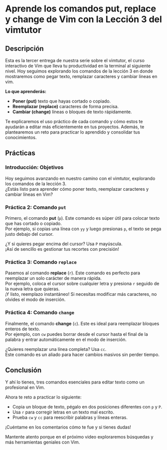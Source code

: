 # Aprende los comandos put, replace y change de Vim con la Lección 3 del vimtutor

## Descripción

Esta es la tercer entrega de nuestra serie sobre el vimtutor, el curso interactivo de Vim que lleva tu productividad
en la terminal al siguiente nivel. Hoy seguimos explorando los comandos de la lección 3 en donde mostraremos como
pegar texto, remplazar caracteres y cambiar líneas en vim.

**Lo que aprenderás:**

* **Poner (put)** texto que hayas cortado o copiado.
* **Reemplazar (replace)** caracteres de forma precisa.
* **Cambiar (change)** líneas o bloques de texto rápidamente.

Te explicaremos el uso práctico de cada comando y cómo estos te ayudarán a editar más eficientemente en tus
proyectos. Además, te plantearemos un reto para practicar lo aprendido y consolidar tus conocimientos.

## Prácticas

### Introducción: Objetivos

Hoy seguimos avanzando en nuestro camino con el vimtutor, explorando los comandos de la lección 3.  
¿Estás listo para aprender cómo poner texto, reemplazar caracteres y cambiar líneas en Vim?  

### Práctica 2: Comando `put`

Primero, el comando **put** (`p`). Este comando es súper útil para colocar texto que has cortado o copiado.  
Por ejemplo, si copias una línea con `yy` y luego presionas `p`, el texto se pega justo debajo del cursor.  

¿Y si quieres pegar encima del cursor? Usa `P` mayúscula.  
¡Así de sencillo es gestionar tus recortes con precisión!

### Práctica 3: Comando `replace`

Pasemos al comando **replace** (`r`). Este comando es perfecto para reemplazar un solo carácter de manera rápida.  
Por ejemplo, coloca el cursor sobre cualquier letra y presiona `r` seguido de la nueva letra que quieras.  
¡Y listo, reemplazo instantáneo! Si necesitas modificar más caracteres, no olvides el modo de inserción.

### Práctica 4: Comando `change`

Finalmente, el comando **change** (`c`). Este es ideal para reemplazar bloques enteros de texto.  
Por ejemplo, con `cw` puedes borrar desde el cursor hasta el final de la palabra y entrar automáticamente en el modo
de inserción.  

¿Quieres reemplazar una línea completa? Usa `cc`.  
Este comando es un aliado para hacer cambios masivos sin perder tiempo.

## Conclusión

Y ahí lo tienes, tres comandos esenciales para editar texto como un profesional en Vim.  

Ahora te reto a practicar lo siguiente:

* Copia un bloque de texto, pégalo en dos posiciones diferentes con `p` y `P`.
* Usa `r` para corregir letras en un texto mal escrito.
* Prueba `cw` y `cc` para reescribir palabras y líneas enteras.  

¡Cuéntame en los comentarios cómo te fue y si tienes dudas!  

Mantente atento porque en el próximo video exploraremos búsquedas y más herramientas geniales con Vim.  
